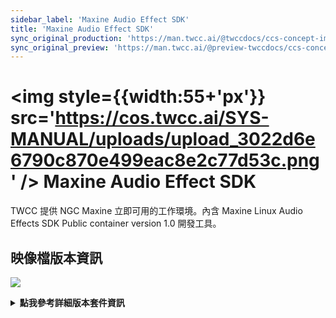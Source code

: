 ```yaml
---
sidebar_label: 'Maxine Audio Effect SDK'
title: 'Maxine Audio Effect SDK'
sync_original_production: 'https://man.twcc.ai/@twccdocs/ccs-concept-image-main-zh'
sync_original_preview: 'https://man.twcc.ai/@preview-twccdocs/ccs-concept-image-main-zh'
---
```



# <img style={{width:55+'px'}} src='https://cos.twcc.ai/SYS-MANUAL/uploads/upload_3022d6e6790c870e499eac8e2c77d53c.png' /> Maxine Audio Effect SDK

TWCC 提供 NGC Maxine 立即可用的工作環境。內含 Maxine Linux Audio Effects SDK Public container version 1.0 開發工具。

## <i class="fa fa-sticky-note" aria-hidden="true"></i> <span class="ccsimglist">映像檔版本資訊</span> 

![](https://cos.twcc.ai/SYS-MANUAL/uploads/upload_f253254707de96bf17cade18d1fa7465.png)





<details class="docspoiler">

<summary><b>點我參考詳細版本套件資訊</b></summary>

- [NGC Maxine Audio Effect SDK](https://catalog.ngc.nvidia.com/orgs/nvidia/teams/maxine/collections/maxine
) 

</details>